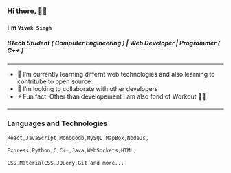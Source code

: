 ### Hi there, 👋🏻
#### I'm `Vivek Singh`
##### BTech Student ( Computer Engineering ) | Web Developer | Programmer ( C++ )

---

- 🌱 I’m currently learning differnt web technologies and also learning to contritube to open source
- 👯 I’m looking to collaborate with other developers
- ⚡ Fun fact: Other than developement I am also fond of Workout 💪🏻

---

### Languages and Technologies

```CSS
React,JavaScript,Monogodb,MySQL,MapBox,NodeJs,

Express,Python,C,C++,Java,WebSockets,HTML,

CSS,MaterialCSS,JQuery,Git and more...
```
